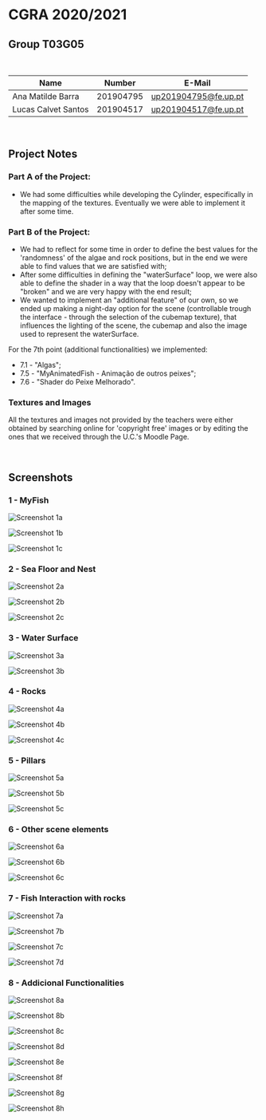 # CGRA 2020/2021

## Group T03G05
<br/>

| Name                | Number    | E-Mail               |
| ------------------- | --------- | -------------------- |
| Ana Matilde Barra   | 201904795 | up201904795@fe.up.pt |
| Lucas Calvet Santos | 201904517 | up201904517@fe.up.pt |

<br/>

## Project Notes

### Part A of the Project:
 - We had some difficulties while developing the Cylinder, especifically in the mapping of the textures. Eventually we were able to implement it after some time.

### Part B of the Project:

- We had to reflect for some time in order to define the best values for the 'randomness' of the algae and rock positions, but in the end we were able to find values that we are satisfied with;
- After some difficulties in defining the "waterSurface" loop, we were also able to define the shader in a way that the loop doesn't appear to be "broken" and we are very happy with the end result;
- We wanted to implement an "additional feature" of our own, so we ended up making a night-day option for the scene (controllable trough the interface - through the selection of the cubemap texture), that influences the lighting of the scene, the cubemap and also the image used to represent the waterSurface.

For the 7th point (additional functionalities) we implemented:

- 7.1 - "Algas";
- 7.5 - "MyAnimatedFish - Animação de outros peixes";
- 7.6 - "Shader do Peixe Melhorado".

### Textures and Images

All the textures and images not provided by the teachers were either obtained by searching online for 'copyright free' images or by editing the ones that we received through the U.C.'s Moodle Page.

<br/>

## Screenshots
### 1 - MyFish

![Screenshot 1a](screenshots/proj-t03g05-1a.png)

![Screenshot 1b](screenshots/proj-t03g05-1b.png)

![Screenshot 1c](screenshots/proj-t03g05-1c.png)

### 2 - Sea Floor and Nest

![Screenshot 2a](screenshots/proj-t03g05-2a.png)

![Screenshot 2b](screenshots/proj-t03g05-2b.png)

![Screenshot 2c](screenshots/proj-t03g05-2c.png)
### 3 - Water Surface

![Screenshot 3a](screenshots/proj-t03g05-3a.png)

![Screenshot 3b](screenshots/proj-t03g05-3b.png)

### 4 - Rocks

![Screenshot 4a](screenshots/proj-t03g05-4a.png)

![Screenshot 4b](screenshots/proj-t03g05-4b.png)

![Screenshot 4c](screenshots/proj-t03g05-4c.png)

### 5 - Pillars

![Screenshot 5a](screenshots/proj-t03g05-5a.png)

![Screenshot 5b](screenshots/proj-t03g05-5b.png)

![Screenshot 5c](screenshots/proj-t03g05-5c.png)

### 6 - Other scene elements

![Screenshot 6a](screenshots/proj-t03g05-6a.png)

![Screenshot 6b](screenshots/proj-t03g05-6b.png)

![Screenshot 6c](screenshots/proj-t03g05-6c.png)

### 7 - Fish Interaction with rocks

![Screenshot 7a](screenshots/proj-t03g05-7a.png)

![Screenshot 7b](screenshots/proj-t03g05-7b.png)

![Screenshot 7c](screenshots/proj-t03g05-7c.png)

![Screenshot 7d](screenshots/proj-t03g05-7d.png)


### 8 - Addicional Functionalities
![Screenshot 8a](screenshots/proj-t03g05-8a.png)

![Screenshot 8b](screenshots/proj-t03g05-8b.png)

![Screenshot 8c](screenshots/proj-t03g05-8c.png)

![Screenshot 8d](screenshots/proj-t03g05-8d.png)

![Screenshot 8e](screenshots/proj-t03g05-8e.png)

![Screenshot 8f](screenshots/proj-t03g05-8f.png)

![Screenshot 8g](screenshots/proj-t03g05-8g.png)

![Screenshot 8h](screenshots/proj-t03g05-8h.png)
